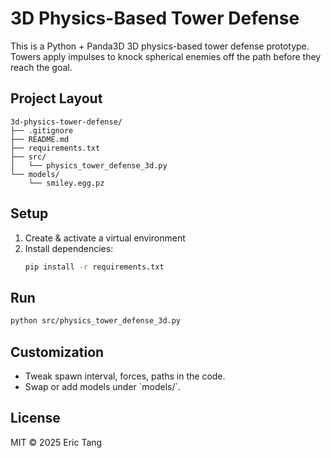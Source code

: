 # 3D Physics-Based Tower Defense

This is a Python + Panda3D 3D physics-based tower defense prototype. Towers apply impulses to knock spherical enemies off the path before they reach the goal.

## Project Layout

```
3d-physics-tower-defense/
├── .gitignore
├── README.md
├── requirements.txt
├── src/
│   └── physics_tower_defense_3d.py
└── models/
    └── smiley.egg.pz
```

## Setup

1. Create & activate a virtual environment  
2. Install dependencies:  
   ```bash
   pip install -r requirements.txt
   ```

## Run

```bash
python src/physics_tower_defense_3d.py
```

## Customization

- Tweak spawn interval, forces, paths in the code.  
- Swap or add models under \`models/\`.

## License

MIT © 2025 Eric Tang
